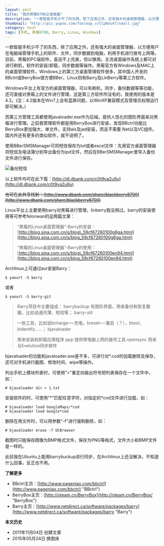```yaml
---
layout: post
title: "我的黑莓8700之桌面篇"
description: "一款智能手机少不了的东西，除了应用之外，还有强大的桌面管理器，以方便用户在电脑端管理手机上的软件、文件，同步数据到电脑，利用手机进行拨号上网等。目前，黑莓的PC端软件，虽说不上完美，但以够用。主流桌面操作系统上都可对进行刷机，软件的安装/卸载，同步数据等操作。"
thumbnail: "http://pic.yupoo.com/fooleap_v/CCpNVu47/small.jpg"
category: tech
tags: [手机, 黑莓8700, Barry, Linux, Windows]
---
```


一款智能手机少不了的东西，除了应用之外，还有强大的桌面管理器，以方便用户在电脑端管理手机上的软件、文件，同步数据到电脑，利用手机进行拨号上网等。目前，黑莓的PC端软件，虽说不上完美，但以够用。主流桌面操作系统上都可对进行刷机，软件的安装/卸载，同步数据等操作。黑莓官方有Windows及MAC上的桌面管理软件，Windows上的第三方桌面管理软件很多，其中国人开发的BBctrl或BerryBox很方便BBer，Linux则有Barry及LinBerry等第三方软件。

Windows平台上有官方的桌面管理器，可以有刷机，同步，备份数据等等功能，还可直接对黑莓上的文件进行管理，这是第三方软件所没有的，我使用的版本是4.2。(注：4.2版本在Win7上会有蓝屏问题，以WinXP兼容模式及管理员权限运行即可解决。)

而第三方管理工具都使用javaloader.exe作为后端，提供人性化的图形界面来对黑莓进行管理。之前我管理软件都是用BerryBox进行安装，发现BBctrl功能比BerryBox更加强大，单文件，支持alx及jad安装，而且不需要.Net以及VC组件。国内外还有更多的类似软件，就不说明了。

使用BBerSMSManager可将短信保存为txt或者excel文件：先用官方桌面管理器将短信及电话簿分别导出备份为ipd文件，然后在BBerSMSManager里导入备份文件进行保存。

![备份短信]({{site.IMG_PATH}}/blackberry-desktop-software-for-pc.png)

以上软件均可在此下载：[http://dl.dbank.com/c0t9va2u9u](http://dl.dbank.com/c0t9va2u9u)

<del>也可在此共享找到：[http://www.dbank.com/share/blackberry8700](http://www.dbank.com/share/blackberry8700)</del>

Linux平台上主要使用barry对黑莓进行管理，linberry我没用过。barry的安装使用等可参考felonwan的这两篇文章：

> “黑莓的Linux桌面管理器”-Barry的安装：[http://blog.sina.com.cn/s/blog\_59cf67260100g6ga.html](http://blog.sina.com.cn/s/blog_59cf67260100g6ga.html)
>
> “黑莓的Linux桌面管理器”-Barry的使用：[http://blog.sina.com.cn/s/blog\_59cf67260100en94.html](http://blog.sina.com.cn/s/blog_59cf67260100en94.html)

Archlinux上可通过aur安装Barry：

    $ yaourt -S barry

或者

    $ yaourt -S barry-git

> Barry项目中主要组成： barrybackup 有图形界面，用来备份和恢复数据，比如说通讯薄、短信等； barry-util
>
> 一些工具，比如说bcharge──充电，breset──重启（？），btool，bidentify……； bjavaloader
>
> 用来安装和卸载应用程序 ppp 提供带电脑上网的拨号工具 opensync 用来与Evelution同步邮件

bjavaloader的功能和javaloader.exe差不多，可进行对\*.cod的加载删除及保存，还可对手机进行截图、修改时间、wipe等操作。

列出手机上模块列表时，可使用"\>"重定向输出符号把列表保存在一个文件中，如：

    # bjavaloader dir > 1.txt

安装软件的时，可使用"\*"匹配任意字符，对指定的\*cod文件进行加载，如：

    # bjavaloader load GoogleMaps/*cod
    # bjavaloader load Google*cod

删除在用文件时，可以用参数"-f"进行强制删除，如：

    # bjavaloader erase -f UCBrowser

截图时只能保存图像为BMP格式文件，保存为PNG等格式，文件大小和BMP文件是一样的。

此前我在Ubuntu上能用barrybuckup进行同步，在Archlinux上还没解决，不知道什么回事，反正也不用。

**了解更多**

* BBctrl主页：[http://www.pageniao.com/bbctrl](http://www.pageniao.com/bbctrl/ "BBctrl")
* BerryBox主页：[http://oteam.cn/BerryBox](http://oteam.cn/BerryBox/ "BerryBox")
* Barry主页：[http://www.netdirect.ca/software/packages/barry](http://www.netdirect.ca/software/packages/barry "Barry")

**本文历史**

* 2011年11月04日 创建文章
* 2015年05月24日 换图床
